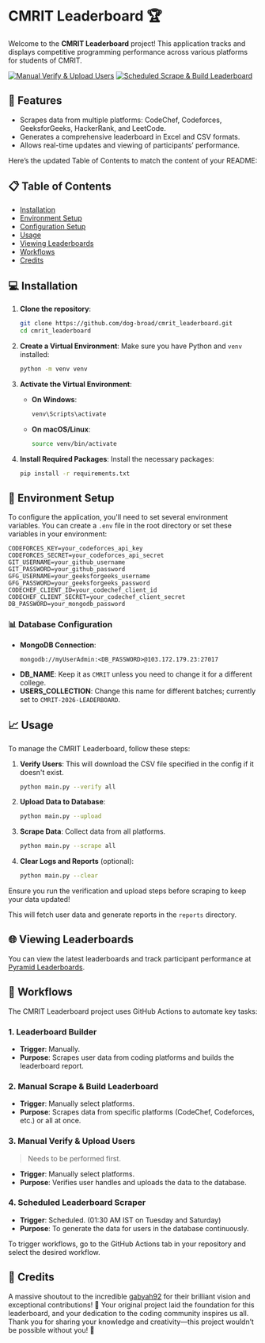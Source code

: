 # CMRIT Leaderboard 🏆

Welcome to the **CMRIT Leaderboard** project! This application tracks and displays competitive programming performance across various platforms for students of CMRIT.

[![Manual Verify & Upload Users](https://github.com/dog-broad/cmrit_leaderboard/actions/workflows/verify-archive-upload-reports.yml/badge.svg)](https://github.com/dog-broad/cmrit_leaderboard/actions/workflows/verify-archive-upload-reports.yml)
[![Scheduled Scrape & Build Leaderboard](https://github.com/dog-broad/cmrit_leaderboard/actions/workflows/scrape-build-leaderboard.yml/badge.svg)](https://github.com/dog-broad/cmrit_leaderboard/actions/workflows/scrape-build-leaderboard.yml)

## 🚀 Features

- Scrapes data from multiple platforms: CodeChef, Codeforces, GeeksforGeeks, HackerRank, and LeetCode.
- Generates a comprehensive leaderboard in Excel and CSV formats.
- Allows real-time updates and viewing of participants’ performance.

Here’s the updated Table of Contents to match the content of your README:

## 📋 Table of Contents

- [Installation](#-installation)
- [Environment Setup](#-environment-setup)
- [Configuration Setup](#-database-configuration)
- [Usage](#-usage)
- [Viewing Leaderboards](#-viewing-leaderboards)
- [Workflows](#-workflows)
- [Credits](#-credits)

## 💻 Installation

1. **Clone the repository**:
   ```bash
   git clone https://github.com/dog-broad/cmrit_leaderboard.git
   cd cmrit_leaderboard
   ```

2. **Create a Virtual Environment**:
   Make sure you have Python and `venv` installed:
   ```bash
   python -m venv venv
   ```

3. **Activate the Virtual Environment**:
   - **On Windows**:
     ```bash
     venv\Scripts\activate
     ```
   - **On macOS/Linux**:
     ```bash
     source venv/bin/activate
     ```

4. **Install Required Packages**:
   Install the necessary packages:
   ```bash
   pip install -r requirements.txt
   ```

## 🔑 Environment Setup

To configure the application, you'll need to set several environment variables. You can create a `.env` file in the root directory or set these variables in your environment:

```plaintext
CODEFORCES_KEY=your_codeforces_api_key
CODEFORCES_SECRET=your_codeforces_api_secret
GIT_USERNAME=your_github_username
GIT_PASSWORD=your_github_password
GFG_USERNAME=your_geeksforgeeks_username
GFG_PASSWORD=your_geeksforgeeks_password
CODECHEF_CLIENT_ID=your_codechef_client_id
CODECHEF_CLIENT_SECRET=your_codechef_client_secret
DB_PASSWORD=your_mongodb_password
```

### 📊 Database Configuration

- **MongoDB Connection**:
  ```plaintext
  mongodb://myUserAdmin:<DB_PASSWORD>@103.172.179.23:27017
  ```
- **DB_NAME**: Keep it as `CMRIT` unless you need to change it for a different college.
- **USERS_COLLECTION**: Change this name for different batches; currently set to `CMRIT-2026-LEADERBOARD`.

## 📈 Usage

To manage the CMRIT Leaderboard, follow these steps:

1. **Verify Users**: This will download the CSV file specified in the config if it doesn't exist.
   ```bash
   python main.py --verify all
   ```

2. **Upload Data to Database**:
   ```bash
   python main.py --upload
   ```

3. **Scrape Data**: Collect data from all platforms.
   ```bash
   python main.py --scrape all
   ```

4. **Clear Logs and Reports** (optional):
   ```bash
   python main.py --clear
   ```

Ensure you run the verification and upload steps before scraping to keep your data updated!

This will fetch user data and generate reports in the `reports` directory.

## 🌐 Viewing Leaderboards

You can view the latest leaderboards and track participant performance at [Pyramid Leaderboards](https://dog-broad.github.io/pyramid-leaderboards/).

## 🔄 Workflows

The CMRIT Leaderboard project uses GitHub Actions to automate key tasks:

### 1. **Leaderboard Builder**
- **Trigger**: Manually.
- **Purpose**: Scrapes user data from coding platforms and builds the leaderboard report.

### 2. **Manual Scrape & Build Leaderboard**
- **Trigger**: Manually select platforms.
- **Purpose**: Scrapes data from specific platforms (CodeChef, Codeforces, etc.) or all at once.

### 3. **Manual Verify & Upload Users** 
> Needs to be performed first.
- **Trigger**: Manually select platforms.
- **Purpose**: Verifies user handles and uploads the data to the database.

### 4. **Scheduled Leaderboard Scraper**
- **Trigger**: Scheduled. (01:30 AM IST on Tuesday and Saturday)
- **Purpose**: To generate the data for users in the database continuously.

To trigger workflows, go to the GitHub Actions tab in your repository and select the desired workflow.

## 🙏 Credits

A massive shoutout to the incredible [gabyah92](https://www.instagram.com/gabyah92) for their brilliant vision and exceptional contributions! 🎉 Your original project laid the foundation for this leaderboard, and your dedication to the coding community inspires us all. Thank you for sharing your knowledge and creativity—this project wouldn’t be possible without you! 🌟
